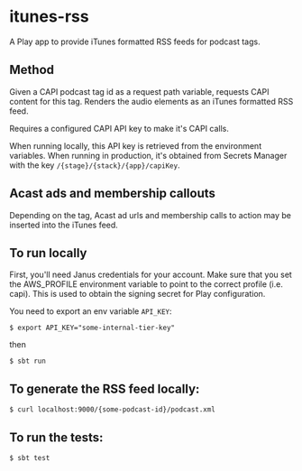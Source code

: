# itunes-rss

A Play app to provide iTunes formatted RSS feeds for podcast tags.

## Method

Given a CAPI podcast tag id as a request path variable, requests CAPI content for this tag.
Renders the audio elements as an iTunes formatted RSS feed.

Requires a configured CAPI API key to make it's CAPI calls.

When running locally, this API key is retrieved from the environment variables.  When running in production,
it's obtained from Secrets Manager with the key `/{stage}/{stack}/{app}/capiKey`.

## Acast ads and membership callouts

Depending on the tag, Acast ad urls and membership calls to action may be inserted into the iTunes feed.


## To run locally

First, you'll need Janus credentials for your account. Make sure that you set the AWS_PROFILE environment variable
to point to the correct profile (i.e. capi).
This is used to obtain the signing secret for Play configuration.

You need to export an env variable `API_KEY`:

```
$ export API_KEY="some-internal-tier-key"
```

then

```
$ sbt run
```

## To generate the RSS feed locally:

```
$ curl localhost:9000/{some-podcast-id}/podcast.xml
```

## To run the tests:

```
$ sbt test
```
